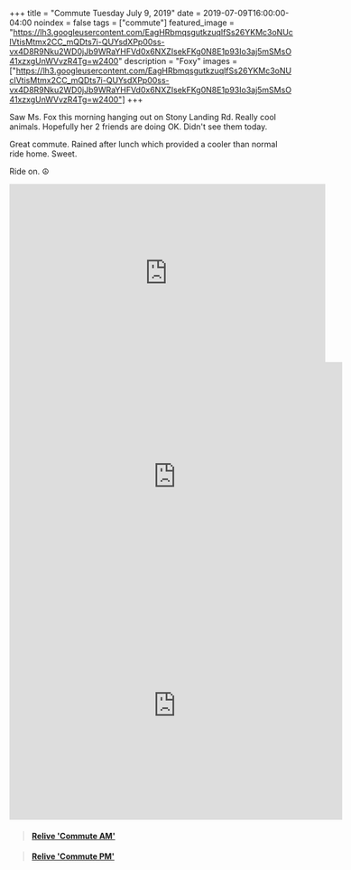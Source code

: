 +++
title =  "Commute Tuesday July 9, 2019"
date = 2019-07-09T16:00:00-04:00
noindex = false
tags = ["commute"]
featured_image = "https://lh3.googleusercontent.com/EagHRbmqsgutkzuqlfSs26YKMc3oNUclVtisMtmx2CC_mQDts7i-QUYsdXPp00ss-vx4D8R9Nku2WD0jJb9WRaYHFVd0x6NXZIsekFKg0N8E1p93Io3aj5mSMsO41xzxgUnWVvzR4Tg=w2400"
description = "Foxy"
images = ["https://lh3.googleusercontent.com/EagHRbmqsgutkzuqlfSs26YKMc3oNUclVtisMtmx2CC_mQDts7i-QUYsdXPp00ss-vx4D8R9Nku2WD0jJb9WRaYHFVd0x6NXZIsekFKg0N8E1p93Io3aj5mSMsO41xzxgUnWVvzR4Tg=w2400"]
+++

Saw Ms. Fox this morning hanging out on Stony Landing Rd. Really cool animals. Hopefully her 2 friends are doing OK. Didn't see them today.

Great commute. Rained after lunch which provided a cooler than normal ride home. Sweet.

Ride on. ☮

<iframe width="560" height="315" src="https://www.youtube.com/embed/7xIwppEuDV8" frameborder="0" allow="accelerometer; autoplay; encrypted-media; gyroscope; picture-in-picture" allowfullscreen></iframe>

<iframe height='405' width='590' frameborder='0' allowtransparency='true' scrolling='no' src='https://www.strava.com/activities/2516830842/embed/d801c5749ae63f0729ac4c3a843e1bd53c088b11'></iframe>

<iframe height='405' width='590' frameborder='0' allowtransparency='true' scrolling='no' src='https://www.strava.com/activities/2518751834/embed/21004465f1befa69028840dac4e0b3367edbe3cd'></iframe>

<blockquote class="embedly-card" data-card-controls="0" data-card-key="f1631a41cb254ca5b035dc5747a5bd75"><h4><a href="https://www.relive.cc/view/2516830842?r=embed-site">Relive 'Commute AM'</a></h4></blockquote>
        <script async src="https://cdn.embedly.com/widgets/platform.js" charset="UTF-8"></script>

<blockquote class="embedly-card" data-card-controls="0" data-card-key="f1631a41cb254ca5b035dc5747a5bd75"><h4><a href="https://www.relive.cc/view/2518751834?r=embed-site">Relive 'Commute PM'</a></h4></blockquote>
        <script async src="https://cdn.embedly.com/widgets/platform.js" charset="UTF-8"></script>
